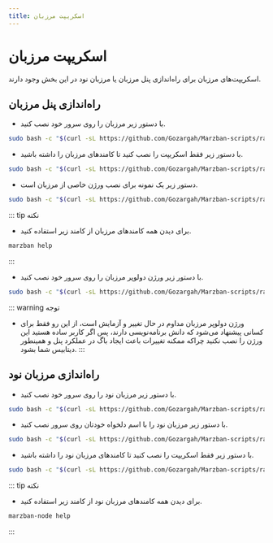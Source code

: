 ```yaml
---
title: اسکریپت مرزبان
---
```


# اسکریپت مرزبان

اسکریپت‌های مرزبان برای راه‌اندازی پنل مرزبان یا مرزبان نود در این بخش وجود دارند.

## راه‌اندازی پنل مرزبان

- با دستور زیر مرزبان را روی سرور خود نصب کنید.
```bash
sudo bash -c "$(curl -sL https://github.com/Gozargah/Marzban-scripts/raw/master/marzban.sh)" @ install
```
- با دستور زیر فقط اسکریپت را نصب کنید تا کامندهای مرزبان را داشته باشید.
```bash
sudo bash -c "$(curl -sL https://github.com/Gozargah/Marzban-scripts/raw/master/marzban.sh)" @ install-script
```
- دستور زیر یک نمونه برای نصب ورژن خاصی از مرزبان است.
```bash
sudo bash -c "$(curl -sL https://github.com/Gozargah/Marzban-scripts/raw/master/marzban.sh)" @ install v0.5.2
```
::: tip نکته
- برای دیدن همه کامندهای مرزبان از کامند زیر استفاده کنید.
```bash
marzban help
```
:::
- با دستور زیر ورژن دولوپر مرزبان را روی سرور خود نصب کنید.
```bash
sudo bash -c "$(curl -sL https://github.com/Gozargah/Marzban-scripts/raw/master/marzban.sh)" @ install dev
```
::: warning توجه
- ورژن دولوپر مرزبان مداوم در حال تغییر و آزمایش است، از این رو فقط برای کسانی پیشنهاد می‌شود که دانش برنامه‌نویسی دارند، پس اگر کاربر ساده هستید این ورژن را نصب نکنید چراکه ممکنه تغییرات باعث ایجاد باگ در عملکرد پنل و همینطور دیتابیس شما بشود.
:::

## راه‌اندازی مرزبان نود

- با دستور زیر مرزبان نود را روی سرور خود نصب کنید.
```bash
sudo bash -c "$(curl -sL https://github.com/Gozargah/Marzban-scripts/raw/master/marzban-node.sh)" @ install
```
- با دستور زیر مرزبان نود را با اسم دلخواه خودتان روی سرور نصب کنید.
```bash
sudo bash -c "$(curl -sL https://github.com/Gozargah/Marzban-scripts/raw/master/marzban-node.sh)" @ install --name marzban-node2
```
- با دستور زیر فقط اسکریپت را نصب کنید تا کامندهای مرزبان نود را داشته باشید.
```bash
sudo bash -c "$(curl -sL https://github.com/Gozargah/Marzban-scripts/raw/master/marzban-node.sh)" @ install-script
```
::: tip نکته
- برای دیدن همه کامندهای مرزبان نود از کامند زیر استفاده کنید.
```bash
marzban-node help
```
:::
